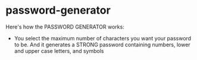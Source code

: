 # password-generator

Here's how the PASSWORD GENERATOR works:

- You select the maximum number of characters you want your password to be.
And it generates a STRONG password containing numbers, lower and upper case letters, and symbols

